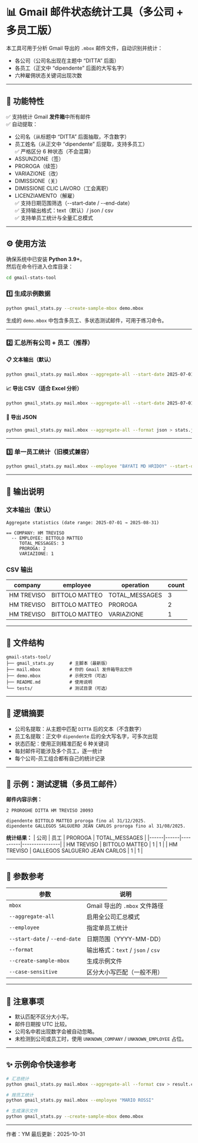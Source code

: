 
# 📊 Gmail 邮件状态统计工具（多公司 + 多员工版）

本工具可用于分析 Gmail 导出的 `.mbox` 邮件文件，自动识别并统计：  
- 各公司（公司名出现在主题中 “DITTA” 后面）  
- 各员工（正文中 “dipendente” 后面的大写名字）  
- 六种雇佣状态关键词出现次数  

---

## 🧩 功能特性

✅ 支持统计 Gmail **发件箱**中所有邮件  
✅ 自动提取：  
- 公司名（从标题中 “DITTA” 后面抽取，不含数字）  
- 员工姓名（从正文中 “dipendente” 后提取，支持多员工）  
✅ 严格区分 6 种状态（不会混算）  
- ASSUNZIONE（签）  
- PROROGA（续签）  
- VARIAZIONE（改）  
- DIMISSIONE（关）  
- DIMISSIONE CLIC LAVORO（工会离职）  
- LICENZIAMENTO（解雇）  
✅ 支持日期范围筛选（--start-date / --end-date）  
✅ 支持输出格式：text（默认）/ json / csv  
✅ 支持单员工统计与全量汇总模式  

---

## ⚙️ 使用方法

确保系统中已安装 **Python 3.9+**。  
然后在命令行进入仓库目录：

```bash
cd gmail-stats-tool
```

### 1️⃣ 生成示例数据

```bash
python gmail_stats.py --create-sample-mbox demo.mbox
```

生成的 `demo.mbox` 中包含多员工、多状态测试邮件，可用于练习命令。

---

### 2️⃣ 汇总所有公司 + 员工（推荐）

#### 📋 文本输出（默认）
```bash
python gmail_stats.py mail.mbox --aggregate-all --start-date 2025-07-01 --end-date 2025-08-31
```

#### 📈 导出 CSV（适合 Excel 分析）
```bash
python gmail_stats.py mail.mbox --aggregate-all --start-date 2025-07-01 --end-date 2025-08-31 --format csv > stats.csv
```

#### 🧾 导出 JSON
```bash
python gmail_stats.py mail.mbox --aggregate-all --format json > stats.json
```

---

### 3️⃣ 单一员工统计（旧模式兼容）

```bash
python gmail_stats.py mail.mbox --employee "BAYATI MD HRIDOY" --start-date 2025-08-01 --end-date 2025-08-31
```

---

## 🧮 输出说明

### 文本输出（默认）
```text
Aggregate statistics (date range: 2025-07-01 → 2025-08-31)

== COMPANY: HM TREVISO
  -- EMPLOYEE: BITTOLO MATTEO
     TOTAL_MESSAGES: 3
     PROROGA: 2
     VARIAZIONE: 1
```

### CSV 输出
| company | employee | operation | count |
|----------|-----------|------------|-------|
| HM TREVISO | BITTOLO MATTEO | TOTAL_MESSAGES | 3 |
| HM TREVISO | BITTOLO MATTEO | PROROGA | 2 |
| HM TREVISO | BITTOLO MATTEO | VARIAZIONE | 1 |

---

## 📁 文件结构

```
gmail-stats-tool/
├── gmail_stats.py      # 主脚本（最新版）
├── mail.mbox           # 你的 Gmail 发件箱导出文件
├── demo.mbox           # 示例文件（可选）
├── README.md           # 使用说明
└── tests/              # 测试目录（可选）
```

---

## 🧠 逻辑摘要

- 公司名提取：从主题中匹配 `DITTA` 后的文本（不含数字）  
- 员工名提取：正文中 `dipendente` 后的全大写名字，可多次出现  
- 状态匹配：使用正则精准匹配 6 种关键词  
- 每封邮件可能涉及多个员工，逐一统计  
- 每个公司-员工组合都有自己的统计记录  

---

## 🧰 示例：测试逻辑（多员工邮件）

**邮件内容示例：**
```
2 PROROGHE DITTA HM TREVISO 20093

dipendente BITTOLO MATTEO proroga fino al 31/12/2025.
dipendente GALLEGOS SALGUERO JEAN CARLOS proroga fino al 31/08/2025.
```

**统计结果：**
| 公司 | 员工 | PROROGA | TOTAL_MESSAGES |
|------|------|----------|----------------|
| HM TREVISO | BITTOLO MATTEO | 1 | 1 |
| HM TREVISO | GALLEGOS SALGUERO JEAN CARLOS | 1 | 1 |

---

## 🧩 参数参考

| 参数 | 说明 |
|------|------|
| `mbox` | Gmail 导出的 `.mbox` 文件路径 |
| `--aggregate-all` | 启用全公司汇总模式 |
| `--employee` | 指定单员工统计 |
| `--start-date` / `--end-date` | 日期范围（YYYY-MM-DD） |
| `--format` | 输出格式：`text` / `json` / `csv` |
| `--create-sample-mbox` | 生成示例文件 |
| `--case-sensitive` | 区分大小写匹配（一般不用） |

---

## 🧾 注意事项

- 默认匹配不区分大小写。  
- 邮件日期按 UTC 比较。  
- 公司名中若出现数字会被自动忽略。  
- 未检测到公司或员工时，使用 `UNKNOWN_COMPANY` / `UNKNOWN_EMPLOYEE` 占位。

---

## ✨ 示例命令快速参考

```bash
# 汇总统计
python gmail_stats.py mail.mbox --aggregate-all --format csv > result.csv

# 按员工统计
python gmail_stats.py mail.mbox --employee "MARIO ROSSI"

# 生成演示文件
python gmail_stats.py --create-sample-mbox demo.mbox
```

---

作者：YM 
最后更新：2025-10-31
